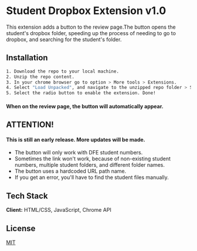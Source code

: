 
# Student Dropbox Extension v1.0

This extension adds a button to the review page.The button opens the student's dropbox folder,
speeding up the process of needing to go to dropbox, and searching for the student's folder.


## Installation

```bash
1. Download the repo to your local machine.
2. Unzip the repo content. 
3. In your chrome browser go to option > More tools > Extensions.
4. Select "Load Unpacked", and navigate to the unzipped repo folder > Select Folder.
5. Select the radio button to enable the extension. Done! 
```
#### When on the review page, the button will automatically appear.
    
## ATTENTION!

#### This is still an early release. More updates will be made.

- The button will only work with DFE student numbers. 
- Sometimes the link won't work, because of non-existing student numbers, multiple student folders, and different folder names.
- The button uses a hardcoded URL path name. 
- ​If you get an error, you'll have to find the student files manually.

## Tech Stack

**Client:** HTML/CSS, JavaScript, Chrome API


## License

[MIT](https://choosealicense.com/licenses/mit/)

